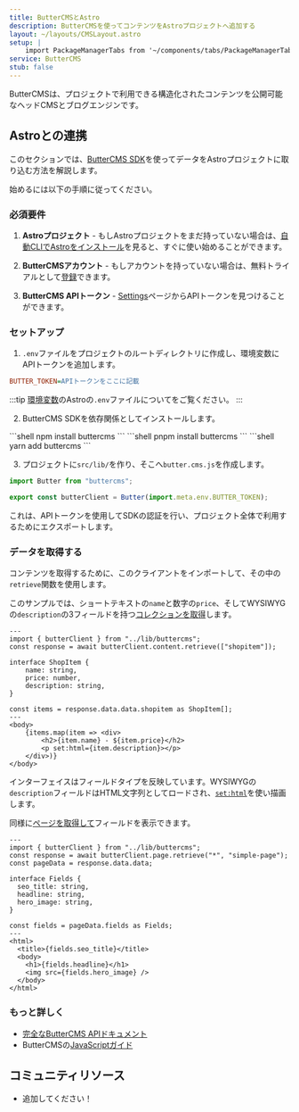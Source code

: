 ```yaml
---
title: ButterCMSとAstro
description: ButterCMSを使ってコンテンツをAstroプロジェクトへ追加する
layout: ~/layouts/CMSLayout.astro
setup: |
    import PackageManagerTabs from '~/components/tabs/PackageManagerTabs.astro'
service: ButterCMS
stub: false
---
```


ButterCMSは、プロジェクトで利用できる構造化されたコンテンツを公開可能なヘッドCMSとブログエンジンです。

## Astroとの連携

このセクションでは、[ButterCMS SDK](https://www.npmjs.com/package/buttercms)を使ってデータをAstroプロジェクトに取り込む方法を解説します。

始めるには以下の手順に従ってください。

### 必須要件

1. **Astroプロジェクト** - もしAstroプロジェクトをまだ持っていない場合は、[自動CLIでAstroをインストール](/ja/install/auto)を見ると、すぐに使い始めることができます。

2. **ButterCMSアカウント** - もしアカウントを持っていない場合は、無料トライアルとして[登録](https://buttercms.com/join/)できます。

3. **ButterCMS APIトークン** - [Settings](https://buttercms.com/settings/)ページからAPIトークンを見つけることができます。

### セットアップ

1. `.env`ファイルをプロジェクトのルートディレクトリに作成し、環境変数にAPIトークンを追加します。

```ini title=".env"
BUTTER_TOKEN=APIトークンをここに記載
```

:::tip
[環境変数](/ja/guides/environment-variables/)のAstroの`.env`ファイルについてをご覧ください。
:::

2. ButterCMS SDKを依存関係としてインストールします。
<PackageManagerTabs>
  <Fragment slot="npm">
  ```shell
  npm install buttercms
  ```
  </Fragment>
  <Fragment slot="pnpm">
  ```shell
  pnpm install buttercms
  ```
  </Fragment>
  <Fragment slot="yarn">
  ```shell
  yarn add buttercms
  ```
  </Fragment>
</PackageManagerTabs>

3. プロジェクトに`src/lib/`を作り、そこへ`butter.cms.js`を作成します。

```js title="src/lib/buttercms.js"
import Butter from "buttercms";

export const butterClient = Butter(import.meta.env.BUTTER_TOKEN);
```

これは、APIトークンを使用してSDKの認証を行い、プロジェクト全体で利用するためにエクスポートします。

### データを取得する

コンテンツを取得するために、このクライアントをインポートして、その中の`retrieve`関数を使用します。

このサンプルでは、ショートテキストの`name`と数字の`price`、そしてWYSIWYGの`description`の3フィールドを持つ[コレクションを取得](https://buttercms.com/docs/api/#retrieve-a-collection)します。

```astro title="src/pages/ShopItem.astro"
---
import { butterClient } from "../lib/buttercms";
const response = await butterClient.content.retrieve(["shopitem"]);

interface ShopItem {
	name: string,
	price: number,
	description: string,
}

const items = response.data.data.shopitem as ShopItem[];
---
<body>
	{items.map(item => <div>
		<h2>{item.name} - ${item.price}</h2>
		<p set:html={item.description}></p>
	</div>)}
</body>
```

インターフェイスはフィールドタイプを反映しています。WYSIWYGの`description`フィールドはHTML文字列としてロードされ、[`set:html`](/ja/reference/directives-reference/#sethtml)を使い描画します。

同様に[ページを取得して](https://buttercms.com/docs/api/#get-a-single-page)フィールドを表示できます。

```astro title="src/pages/ShopItem.astro"
---
import { butterClient } from "../lib/buttercms";
const response = await butterClient.page.retrieve("*", "simple-page");
const pageData = response.data.data;

interface Fields {
  seo_title: string,
  headline: string,
  hero_image: string,
}

const fields = pageData.fields as Fields;
---
<html>
  <title>{fields.seo_title}</title>
  <body>
    <h1>{fields.headline}</h1>
    <img src={fields.hero_image} />
  </body>
</html>
```

### もっと詳しく

- [完全なButterCMS APIドキュメント](https://buttercms.com/docs/api/)
- ButterCMSの[JavaScriptガイド](https://buttercms.com/docs/api-client/javascript/)

## コミュニティリソース

- 追加してください！
